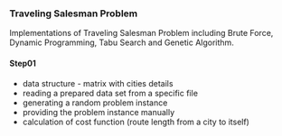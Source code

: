 ### Traveling Salesman Problem

Implementations of Traveling Salesman Problem including Brute Force, Dynamic Programming, Tabu Search and Genetic Algorithm.

#### Step01

* data structure - matrix with cities details
* reading a prepared data set from a specific file 
* generating a random problem instance
* providing the problem instance manually
* calculation of cost function (route length from a city to itself)

